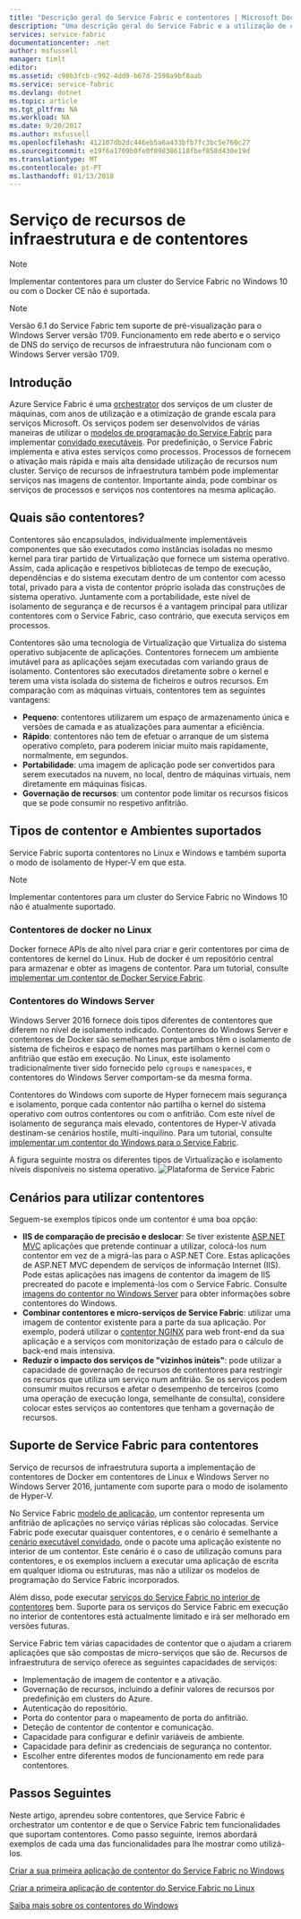 ```yaml
---
title: "Descrição geral do Service Fabric e contentores | Microsoft Docs"
description: "Uma descrição geral do Service Fabric e a utilização de contentores para implementar aplicações de microsserviço. Este artigo fornece uma descrição geral de como contentores podem ser utilizados e as funcionalidades disponíveis no Service Fabric."
services: service-fabric
documentationcenter: .net
author: msfussell
manager: timlt
editor: 
ms.assetid: c98b3fcb-c992-4dd9-b67d-2598a9bf8aab
ms.service: service-fabric
ms.devlang: dotnet
ms.topic: article
ms.tgt_pltfrm: NA
ms.workload: NA
ms.date: 9/20/2017
ms.author: msfussell
ms.openlocfilehash: 412107db2dc446eb5a6a433bfb7fc3bc5e760c27
ms.sourcegitcommit: e19f6a1709b0fe0f898386118fbef858d430e19d
ms.translationtype: MT
ms.contentlocale: pt-PT
ms.lasthandoff: 01/13/2018
---
```

# <a name="service-fabric-and-containers"></a>Serviço de recursos de infraestrutura e de contentores
> [!NOTE]
> Implementar contentores para um cluster do Service Fabric no Windows 10 ou com o Docker CE não é suportada. 
>   

> [!NOTE]
> Versão 6.1 do Service Fabric tem suporte de pré-visualização para o Windows Server versão 1709. Funcionamento em rede aberto e o serviço de DNS do serviço de recursos de infraestrutura não funcionam com o Windows Server versão 1709. 
> 

## <a name="introduction"></a>Introdução
Azure Service Fabric é uma [orchestrator](service-fabric-cluster-resource-manager-introduction.md) dos serviços de um cluster de máquinas, com anos de utilização e a otimização de grande escala para serviços Microsoft. Os serviços podem ser desenvolvidos de várias maneiras de utilizar o [modelos de programação do Service Fabric](service-fabric-choose-framework.md) para implementar [convidado executáveis](service-fabric-deploy-existing-app.md). Por predefinição, o Service Fabric implementa e ativa estes serviços como processos. Processos de fornecem o ativação mais rápida e mais alta densidade utilização de recursos num cluster. Serviço de recursos de infraestrutura também pode implementar serviços nas imagens de contentor. Importante ainda, pode combinar os serviços de processos e serviços nos contentores na mesma aplicação.   

## <a name="what-are-containers"></a>Quais são contentores?
Contentores são encapsulados, individualmente implementáveis componentes que são executados como instâncias isoladas no mesmo kernel para tirar partido de Virtualização que fornece um sistema operativo. Assim, cada aplicação e respetivos bibliotecas de tempo de execução, dependências e do sistema executam dentro de um contentor com acesso total, privado para a vista de contentor próprio isolada das construções de sistema operativo. Juntamente com a portabilidade, este nível de isolamento de segurança e de recursos é a vantagem principal para utilizar contentores com o Service Fabric, caso contrário, que executa serviços em processos.

Contentores são uma tecnologia de Virtualização que Virtualiza do sistema operativo subjacente de aplicações. Contentores fornecem um ambiente imutável para as aplicações sejam executadas com variando graus de isolamento. Contentores são executados diretamente sobre o kernel e terem uma vista isolada do sistema de ficheiros e outros recursos. Em comparação com as máquinas virtuais, contentores tem as seguintes vantagens:

* **Pequeno**: contentores utilizarem um espaço de armazenamento única e versões de camada e as atualizações para aumentar a eficiência.
* **Rápido**: contentores não tem de efetuar o arranque de um sistema operativo completo, para poderem iniciar muito mais rapidamente, normalmente, em segundos.
* **Portabilidade**: uma imagem de aplicação pode ser convertidos para serem executados na nuvem, no local, dentro de máquinas virtuais, nem diretamente em máquinas físicas.
* **Governação de recursos**: um contentor pode limitar os recursos físicos que se pode consumir no respetivo anfitrião.

## <a name="container-types-and-supported-environments"></a>Tipos de contentor e Ambientes suportados
Service Fabric suporta contentores no Linux e Windows e também suporta o modo de isolamento de Hyper-V em que esta. 

> [!NOTE]
> Implementar contentores para um cluster do Service Fabric no Windows 10 não é atualmente suportado. 
> 

### <a name="docker-containers-on-linux"></a>Contentores de docker no Linux
Docker fornece APIs de alto nível para criar e gerir contentores por cima de contentores de kernel do Linux. Hub de docker é um repositório central para armazenar e obter as imagens de contentor.
Para um tutorial, consulte [implementar um contentor de Docker Service Fabric](service-fabric-get-started-containers-linux.md).

### <a name="windows-server-containers"></a>Contentores do Windows Server
Windows Server 2016 fornece dois tipos diferentes de contentores que diferem no nível de isolamento indicado. Contentores do Windows Server e contentores de Docker são semelhantes porque ambos têm o isolamento de sistema de ficheiros e espaço de nomes mas partilham o kernel com o anfitrião que estão em execução. No Linux, este isolamento tradicionalmente tiver sido fornecido pelo `cgroups` e `namespaces`, e contentores do Windows Server comportam-se da mesma forma.

Contentores do Windows com suporte de Hyper fornecem mais segurança e isolamento, porque cada contentor não partilha o kernel do sistema operativo com outros contentores ou com o anfitrião. Com este nível de isolamento de segurança mais elevado, contentores de Hyper-V ativada destinam-se cenários hostile, multi-inquilino.
Para um tutorial, consulte [implementar um contentor do Windows para o Service Fabric](service-fabric-get-started-containers.md).

A figura seguinte mostra os diferentes tipos de Virtualização e isolamento níveis disponíveis no sistema operativo.
![Plataforma de Service Fabric][Image1]

## <a name="scenarios-for-using-containers"></a>Cenários para utilizar contentores
Seguem-se exemplos típicos onde um contentor é uma boa opção:

* **IIS de comparação de precisão e deslocar**: Se tiver existente [ASP.NET MVC](https://www.asp.net/mvc) aplicações que pretende continuar a utilizar, colocá-los num contentor em vez de a migrá-las para o ASP.NET Core. Estas aplicações de ASP.NET MVC dependem de serviços de informação Internet (IIS). Pode estas aplicações nas imagens de contentor da imagem de IIS precreated do pacote e implementá-los com o Service Fabric. Consulte [imagens do contentor no Windows Server](https://docs.microsoft.com/virtualization/windowscontainers/quick-start/quick-start-windows-server) para obter informações sobre contentores do Windows.
* **Combinar contentores e micro-serviços de Service Fabric**: utilizar uma imagem de contentor existente para a parte da sua aplicação. Por exemplo, poderá utilizar o [contentor NGINX](https://hub.docker.com/_/nginx/) para web front-end da sua aplicação e a serviços com monitorização de estado para o cálculo de back-end mais intensiva.
* **Reduzir o impacto dos serviços de "vizinhos inúteis"**: pode utilizar a capacidade de governação de recursos de contentores para restringir os recursos que utiliza um serviço num anfitrião. Se os serviços podem consumir muitos recursos e afetar o desempenho de terceiros (como uma operação de execução longa, semelhante de consulta), considere colocar estes serviços ao contentores que tenham a governação de recursos.

## <a name="service-fabric-support-for-containers"></a>Suporte de Service Fabric para contentores
Serviço de recursos de infraestrutura suporta a implementação de contentores de Docker em contentores de Linux e Windows Server no Windows Server 2016, juntamente com suporte para o modo de isolamento de Hyper-V. 

No Service Fabric [modelo de aplicação](service-fabric-application-model.md), um contentor representa um anfitrião de aplicações no serviço várias réplicas são colocadas. Service Fabric pode executar quaisquer contentores, e o cenário é semelhante a [cenário executável convidado](service-fabric-deploy-existing-app.md), onde o pacote uma aplicação existente no interior de um contentor. Este cenário é o caso de utilização comuns para contentores, e os exemplos incluem a executar uma aplicação de escrita em qualquer idioma ou estruturas, mas não a utilizar os modelos de programação do Service Fabric incorporados.

Além disso, pode executar [serviços do Service Fabric no interior de contentores](service-fabric-services-inside-containers.md) bem. Suporte para os serviços do Service Fabric em execução no interior de contentores está actualmente limitado e irá ser melhorado em versões futuras.

Service Fabric tem várias capacidades de contentor que o ajudam a criarem aplicações que são compostas de micro-serviços que são de. Recursos de infraestrutura de serviço oferece as seguintes capacidades de serviços:

* Implementação de imagem de contentor e a ativação.
* Governação de recursos, incluindo a definir valores de recursos por predefinição em clusters do Azure.
* Autenticação do repositório.
* Porta do contentor para o mapeamento de porta do anfitrião.
* Deteção de contentor de contentor e comunicação.
* Capacidade para configurar e definir variáveis de ambiente.
* Capacidade para definir as credenciais de segurança no contentor.
* Escolher entre diferentes modos de funcionamento em rede para contentores.

## <a name="next-steps"></a>Passos Seguintes
Neste artigo, aprendeu sobre contentores, que Service Fabric é orchestrator um contentor e de que o Service Fabric tem funcionalidades que suportam contentores. Como passo seguinte, iremos abordará exemplos de cada uma das funcionalidades para lhe mostrar como utilizá-los.

[Criar a sua primeira aplicação de contentor do Service Fabric no Windows](service-fabric-get-started-containers.md)

[Criar a primeira aplicação de contentor do Service Fabric no Linux](service-fabric-get-started-containers-linux.md)

[Saiba mais sobre os contentores do Windows](https://docs.microsoft.com/virtualization/windowscontainers/about/)

[Image1]: media/service-fabric-containers/Service-Fabric-Types-of-Isolation.png
